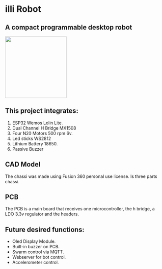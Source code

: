 # illi Robot
## A compact programmable desktop robot

<p float="left">

 <img src=![illi-bot](https://github.com/cassio-hsp/illi/assets/38111232/de7fb6f1-fab4-45f6-9aa5-0e9315f7d976)  width="200" /> 

</p>



## This project integrates:
1. ESP32 Wemos Lolin Lite.
2. Dual Channel H Bridge MX1508
3. Four N20 Motors 500 rpm 6v.
4. Led sticks WS2812
5. Lithium Battery 18650.
6. Passive Buzzer
   


## CAD Model

The chassi was made using Fusion 360 personal use license. Is three parts chassi.



## PCB 
The PCB is a main board that receives one microcontroller, the h bridge, a LDO 3.3v regulator and the headers.


## Future desired functions:
* Oled Display Module.
* Built-in buzzer on PCB.
* Swarm control via MQTT.
* Webserver for bot control.
* Accelerometer control.
